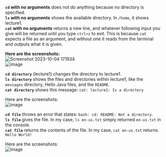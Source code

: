 **`cd` with no arguments** does not do anything because no directory is specified.  
**`ls` with no arguments** shows the available directory. In `/home`, it shows lecture1.  
**`cat` with no arguments** returns a new line, and whatever following input you give will be returned until you type `ctrl+z` to exit. This is because `cat` expects a file as an argument, and without one it reads from the terminal and outputs what it is given.  

**Here are the screenshots:**  
![Screenshot 2023-10-04 171934](https://github.com/csmo1112/cse15l-lab-reports/assets/147008706/21745c2c-b900-4eac-a0c2-84430829daa4)\
![image](https://github.com/csmo1112/cse15l-lab-reports/assets/147008706/ce6112bb-0a74-4b00-99d1-85b5157f07e2)



**`cd directory`** (lecture1) changes the directory to lecture1.  
**`ls directory`** shows the files and directories within lecture1, like the `messages` directory, Hello Java files, and the `README`.  
**`cat directory`** shows this message: `cat: lecture1: Is a directory`

Here are the screenshots:  
![image](https://github.com/csmo1112/cse15l-lab-reports/assets/147008706/09557f91-865a-4453-a3c0-79f04e8fd3a7)


**`cd file`** throws an error that states: `bash: cd: README: Not a directory`.  
**`ls file`** gives the file. In my case, `ls en-us.txt` simply returned `en-us.txt` in the console.  
**`cat file`** returns the contents of the file. In my case, `cat en-us.txt` returns `Hello World!`  

Here are the screenshots:  
![image](https://github.com/csmo1112/cse15l-lab-reports/assets/147008706/a1f1b680-085f-4531-a0c2-747075916b6e)
